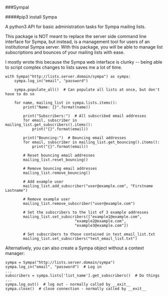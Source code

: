 ###Sympal

#####pip3 install Sympa

A python3 API for basic administration tasks for Sympa mailing lists.

This package is NOT meant to replace the server side command line interface for
Sympa, but instead, is a management tool for users of an institutional Sympa
server. With this package, you will be able to manage list subscriptions and
bounces of your mailing lists with ease.

I mostly wrote this because the Sympa web interface is clunky -- being able to
script complex changes to lists saves me a lot of time.

    with Sympa("http://lists.server.domain/sympa") as sympa:
        sympa.log_in("email", "password")

        sympa.populate_all()  # Can populate all lists at once, but don't have to do so

        for name, mailing_list in sympa.lists.items():
            print("Name: {}".format(name))

            print("Subscribers:")  # All subscribed email addresses
            for email, subscriber in mailing_list.get_subscribers().items():
                print("{}".format(email))

            print("Bouncing:")  # Bouncing email addresses
            for email, subscriber in mailing_list.get_bouncing().items():
                print("{}".format(email))

            # Reset bouncing email addresses
            mailing_list.reset_bouncing()

            # Remove bouncing email addresses
            mailing_list.remove_bouncing()

            # Add example user
            mailing_list.add_subscriber("user@example.com", "Firstname Lastname")

            # Remove example user
            mailing_list.remove_subscriber("user@example.com")

            # Set the subscribers to the list of 3 example addresses
            mailing_list.set_subscribers(["example1@example.com",
                                   "example2@example.com",
                                   "example3@example.com"])

            # Set subscribers to those contained in test_email_list.txt
            mailing_list.set_subscribers("test_email_list.txt")


Alternatively, you can also create a Sympa object without a context manager:

    sympa = Sympa("http://lists.server.domain/sympa")
    sympa.log_in("email", "password")  # Log in
    ...
    subscribers = sympa.lists['list_name'].get_subscribers()  # Do things
    ...
    sympa.log_out()  # log out - normally called by __exit__
    sympa.close()  # close connection - normally called by __exit__
